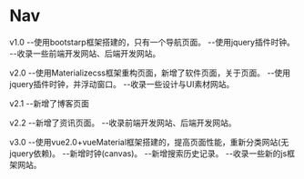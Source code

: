 # Nav

v1.0 
--使用bootstarp框架搭建的，只有一个导航页面。
--使用jquery插件时钟。
--收录一些前端开发网站、后端开发网站。

v2.0 
--使用Materializecss框架重构页面，新增了软件页面，关于页面。
--使用jquery插件时钟，并浮动窗口。
--收录一些设计与UI素材网站。

v2.1 
--新增了博客页面

v2.2 
--新增了资讯页面。
--收录前端开发网站、后端开发网站。

v3.0 
--使用vue2.0+vueMaterial框架搭建的，提高页面性能，重新分类网站(无jquery依赖)。
--新增时钟(canvas)。
--新增搜索历史记录。
--收录一些新的js框架网站。 